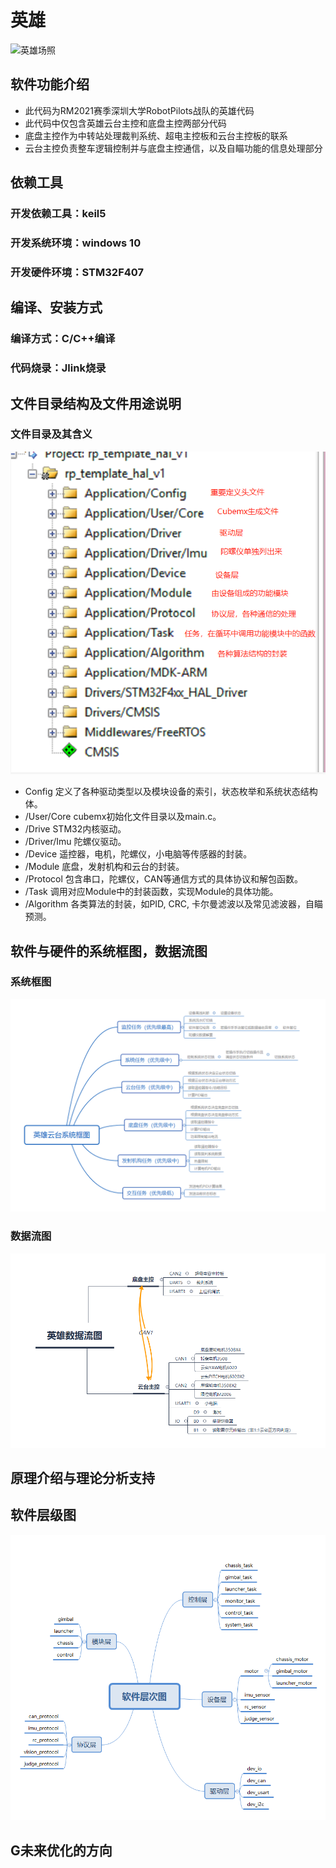 # 英雄

![英雄场照](picture/英雄场照.jpg)


## 软件功能介绍
* 此代码为RM2021赛季深圳大学RobotPilots战队的英雄代码
* 此代码中仅包含英雄云台主控和底盘主控两部分代码
* 底盘主控作为中转站处理裁判系统、超电主控板和云台主控板的联系
* 云台主控负责整车逻辑控制并与底盘主控通信，以及自瞄功能的信息处理部分



## 依赖工具

### 开发依赖工具：keil5
### 开发系统环境：windows 10
### 开发硬件环境：STM32F407

## 编译、安装方式
### 编译方式：C/C++编译
### 代码烧录：Jlink烧录

## 文件目录结构及文件用途说明

### 文件目录及其含义
![文件目录](picture/文件目录结构.png)

* Config    	 定义了各种驱动类型以及模块设备的索引，状态枚举和系统状态结构体。
* /User/Core  	cubemx初始化文件目录以及main.c。
* /Drive  		STM32内核驱动。
* /Driver/Imu 	 陀螺仪驱动。
* /Device   	遥控器，电机，陀螺仪，小电脑等传感器的封装。
* /Module	    底盘，发射机构和云台的封装。
* /Protocol	       包含串口，陀螺仪，CAN等通信方式的具体协议和解包函数。
* /Task		    调用对应Module中的封装函数，实现Module的具体功能。
* /Algorithm       各类算法的封装，如PID, CRC, 卡尔曼滤波以及常见滤波器，自瞄预测。


## 软件与硬件的系统框图，数据流图

### 系统框图
![云台系统框图](picture/英雄云台系统框图.png)

### 数据流图
![英雄数据流图](picture/英雄数据流图.png)


## 原理介绍与理论分析支持



## 软件层级图
![程序层次图](picture/程序层次图.png)

## G未来优化的方向